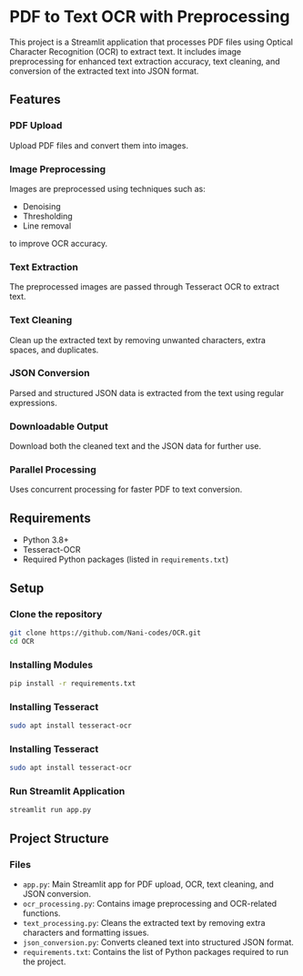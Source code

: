 PDF to Text OCR with Preprocessing
=====================================

This project is a Streamlit application that processes PDF files using Optical Character Recognition (OCR) to extract text. It includes image preprocessing for enhanced text extraction accuracy, text cleaning, and conversion of the extracted text into JSON format.

Features
--------

### PDF Upload

Upload PDF files and convert them into images.

### Image Preprocessing

Images are preprocessed using techniques such as:

* Denoising
* Thresholding
* Line removal

to improve OCR accuracy.

### Text Extraction

The preprocessed images are passed through Tesseract OCR to extract text.

### Text Cleaning

Clean up the extracted text by removing unwanted characters, extra spaces, and duplicates.

### JSON Conversion

Parsed and structured JSON data is extracted from the text using regular expressions.

### Downloadable Output

Download both the cleaned text and the JSON data for further use.

### Parallel Processing

Uses concurrent processing for faster PDF to text conversion.

Requirements
------------

* Python 3.8+
* Tesseract-OCR
* Required Python packages (listed in `requirements.txt`)

Setup
-----

### Clone the repository

```bash
git clone https://github.com/Nani-codes/OCR.git
cd OCR
```
### Installing Modules

```bash
pip install -r requirements.txt
```
### Installing Tesseract

```bash
sudo apt install tesseract-ocr
```
### Installing Tesseract

```bash
sudo apt install tesseract-ocr
```
### Run Streamlit Application

```bash
streamlit run app.py
```
Project Structure
-----------------

### Files

* `app.py`: Main Streamlit app for PDF upload, OCR, text cleaning, and JSON conversion.
* `ocr_processing.py`: Contains image preprocessing and OCR-related functions.
* `text_processing.py`: Cleans the extracted text by removing extra characters and formatting issues.
* `json_conversion.py`: Converts cleaned text into structured JSON format.
* `requirements.txt`: Contains the list of Python packages required to run the project.



